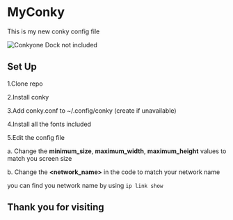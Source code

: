 # MyConky
This is my new conky config file

![Conkyone](https://user-images.githubusercontent.com/88662373/128711092-239cbbac-bcf2-4d52-aac9-4cdc7dbd17c8.png)
Dock not included

## **Set Up**

1.Clone repo 

2.Install conky

3.Add conky.conf to ~/.config/conky (create if unavailable)

4.Install all the fonts included

5.Edit the config file
  
  a. Change the **minimum_size**, **maximum_width**, **maximum_height** values to match you screen size
  
  b. Change the **<network_name>** in the code to match your network name
  
  you can find you network name by using `ip link show`

## Thank you for visiting
